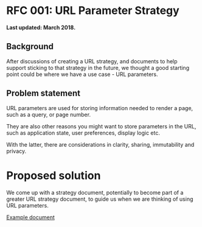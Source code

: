 # RFC 001: URL Parameter Strategy

**Last updated: March 2018.**

## Background
After discussions of creating a URL strategy, and documents to help support
sticking to that strategy in the future, we thought a good starting point could
be where we have a use case - URL parameters.


## Problem statement
URL parameters are used for storing information needed to render a page, such
as a query, or page number.

They are also other reasons you might want to store parameters in the URL, such
as application state, user preferences, display logic etc.

With the latter, there are considerations in clarity, sharing, immutability and
privacy.


# Proposed solution
We come up with a strategy document, potentially to become part of a greater
URL strategy document, to guide us when we are thinking of using URL parameters.

[Example document](../../url_parameters_strategy.md)
